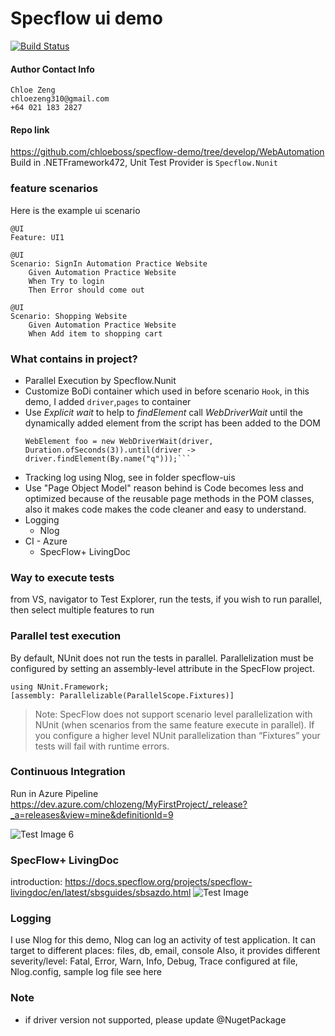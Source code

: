 # Specflow ui demo

[![Build Status](https://dev.azure.com/chlozeng/MyFirstProject/_apis/build/status/chloeboss.specflow-demo?branchName=master)](https://dev.azure.com/chlozeng/MyFirstProject/_build/latest?definitionId=10&branchName=master)

#### Author Contact Info
```
Chloe Zeng
chloezeng310@gmail.com
+64 021 183 2827
```

#### Repo link
https://github.com/chloeboss/specflow-demo/tree/develop/WebAutomation \
Build in .NETFramework472, Unit Test Provider is `Specflow.Nunit`

### feature scenarios
Here is the example ui scenario
```Gherkin 
@UI
Feature: UI1

@UI	
Scenario: SignIn Automation Practice Website
	Given Automation Practice Website
	When Try to login
	Then Error should come out

@UI
Scenario: Shopping Website
	Given Automation Practice Website
	When Add item to shopping cart
```


### What contains in project?
* Parallel Execution by Specflow.Nunit
* Customize BoDi container which used in before scenario `Hook`, in this demo, I added `driver`,`pages` to container
* Use _Explicit wait_ to help to _findElement_ call _WebDriverWait_ until the dynamically added element from the script has been added to the DOM
  ```
  WebElement foo = new WebDriverWait(driver, Duration.ofSeconds(3)).until(driver -> driver.findElement(By.name("q")));```
* Tracking log using Nlog, see in folder specflow-uis
* Use "Page Object Model" reason behind is Code becomes less and optimized because of the reusable page methods in the POM classes, also it makes code makes the code cleaner and easy to understand.
* Logging
  * Nlog
* CI - Azure
  * SpecFlow+ LivingDoc
  
### Way to execute tests
from VS, navigator to Test Explorer, run the tests, if you wish to run parallel, then select multiple features to run

### Parallel test execution
By default, NUnit does not run the tests in parallel. Parallelization must be configured by setting an assembly-level attribute in the SpecFlow project.
```
using NUnit.Framework;
[assembly: Parallelizable(ParallelScope.Fixtures)]
```
>Note: SpecFlow does not support scenario level parallelization with NUnit (when scenarios from the same feature execute in parallel). If you configure a higher level NUnit parallelization than “Fixtures” your tests will fail with runtime errors.

### Continuous Integration
Run in Azure Pipeline
https://dev.azure.com/chlozeng/MyFirstProject/_release?_a=releases&view=mine&definitionId=9

![Test Image 6](images/specflow_demo_azure.png)


### SpecFlow+ LivingDoc
introduction: https://docs.specflow.org/projects/specflow-livingdoc/en/latest/sbsguides/sbsazdo.html
![Test Image](images/specflowLiving-ui.png)

### Logging
I use Nlog for this demo, Nlog can log an activity of test application. It can target to different places: files, db, email, console
Also, it provides different severity/level: Fatal, Error, Warn, Info, Debug, Trace
configured at file, Nlog.config, sample log file see here


### Note
* if driver version not supported, please update @NugetPackage
